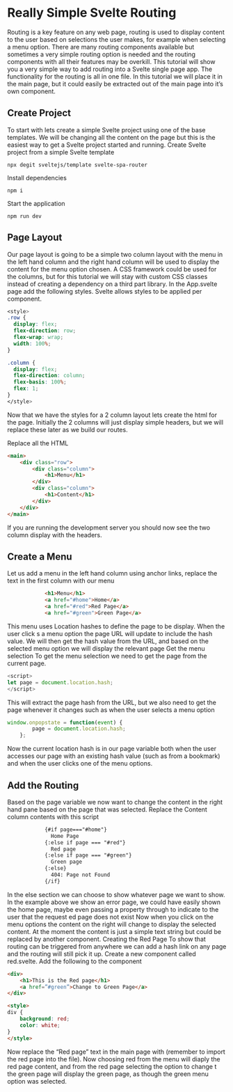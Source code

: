 # Really Simple Svelte Routing

Routing is a key feature on any web page, routing is used to display content to the user based on selections the user makes, for example when selecting a menu option. There are many routing components available but sometimes a very simple routing option is needed and the routing components with all their features may be overkill.
This tutorial will show you a very simple way to add routing into a Svelte single page app. The functionality for the routing is all in one file. In this tutorial we will place it in the main page, but it could easily be extracted out of the main page into it’s own component.

## Create Project

To start with lets create a simple Svelte project using one of the base templates. We will be changing all the content on the page but this is the easiest way to get a Svelte project started and running. 
Create Svelte project from a simple Svelte template
```
npx degit sveltejs/template svelte-spa-router   
```

Install dependencies
```
npm i
```

Start the application
```
npm run dev
```

## Page Layout
Our page layout is going to be a simple two column layout with the menu in the left hand column and the right hand column will be used to display the content for the menu option chosen. A CSS framework could be used for the columns, but for this tutorial we will stay with custom CSS classes instead of creating a dependency on a third part library.
In the App.svelte page add the following styles. Svelte allows styles to be applied per component.

```css
<style>
.row {
  display: flex;
  flex-direction: row;
  flex-wrap: wrap;
  width: 100%;
}

.column {
  display: flex;
  flex-direction: column;
  flex-basis: 100%;
  flex: 1;
}
</style>
```

Now that we have the styles for a 2 column layout lets create the html for the page. Initially the 2 columns will just display simple headers, but we will replace these later as we build our routes.

Replace all the HTML 
```html
<main>
    <div class="row">
        <div class="column">
            <h1>Menu</h1>
        </div>
        <div class="column">
            <h1>Content</h1>
        </div>
    </div>
</main>
```

If you are running the development server you should now see the two column display with the headers.

## Create a Menu
Let us add a menu in the left hand column using anchor links, replace the text in the first column with our menu
```html
            <h1>Menu</h1>
            <a href="#home">Home</a>
            <a href="#red">Red Page</a>
            <a href="#green">Green Page</a>
```

This menu uses Location hashes to define the page to be display. When the user click s a menu option the page URL will update to include the hash value. We will then get the hash value from the URL, and based on the selected menu option we will display the relevant page
Get the menu selection
To get the menu selection we need to get the page from the current page.
```javascript
<script>
let page = document.location.hash;
</script>
```

This will extract the page hash from the URL, but we also need to get the page whenever it changes such as when the user selects a menu option
```javascript
window.onpopstate = function(event) {
        page = document.location.hash;
    };
```

Now the current location hash is in our page variable both when the user accesses our page with an existing hash value (such as from a bookmark) and when the user clicks one of the menu options.

##  Add the Routing
Based on the page variable we now want to change the content in the right hand pane based on the page that was selected. Replace the Content column contents with this script

```html
            {#if page==="#home"}
              Home Page
            {:else if page === "#red"}
              Red page
            {:else if page === "#green"}
              Green page
            {:else}
              404: Page not Found
            {/if}
```            

In the else section we can choose to show whatever page we want to show. In the example above we show an error page, we could have easily shown the home page, maybe even passing a property through to indicate to the user that the request ed page does not exist
Now when you click on the menu options the content on the right will change to display the selected content. At the moment the content is just a simple text string but could be replaced by another component.
Creating the Red Page
To show that routing can be triggered from anywhere we can add a hash link on any page and the routing will still pick it up.
Create a new component called red.svelte. Add the following to the component

```html
<div>
    <h1>This is the Red page</h1>
    <a href=”#green”>Change to Green Page</a>
</div>

<style>
div {
    background: red;
    color: white;
}
</style>
```

Now replace the “Red page” text in the main page with <Red /> (remember to import the red page into the file).
Now choosing red from the menu will diaply the red page content, and from the red page selecting the option to change t the green page will display the green page, as though the green menu option was selected.
